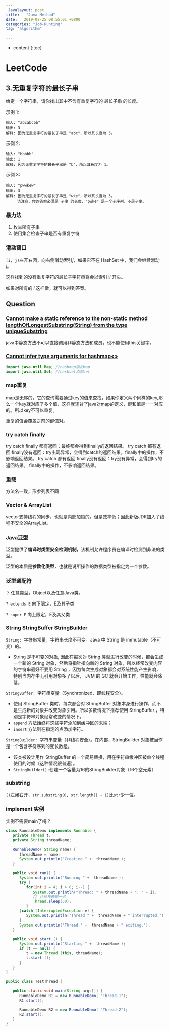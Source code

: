 ```yaml
---
 Javalayout: post
title:   "Java Method"
date:   2019-08-25 08:55:01 +0800
categories: "Job-Hunting"
tag: "algorithm"

---
```


* content
{:toc}




# LeetCode

## 3.无重复字符的最长子串

给定一个字符串，请你找出其中不含有重复字符的 最长子串 的长度。

示例 1:

```plain
输入: "abcabcbb"
输出: 3 
解释: 因为无重复字符的最长子串是 "abc"，所以其长度为 3。
```

示例 2:

```plain
输入: "bbbbb"
输出: 1
解释: 因为无重复字符的最长子串是 "b"，所以其长度为 1。
```

示例 3:

```plain
输入: "pwwkew"
输出: 3
解释: 因为无重复字符的最长子串是 "wke"，所以其长度为 3。
     请注意，你的答案必须是 子串 的长度，"pwke" 是一个子序列，不是子串。
```

### 暴力法

1. 枚举所有子串
2. 使用集合检查子串是否有重复字符

### 滑动窗口

`[i, j)`左开右闭，向右侧滑动索引*j*，如果它不在 HashSet 中，我们会继续滑动 *j*。

这样找到的没有重复字符的最长子字符串将会以索引 i*i* 开头。

如果对所有的 *i* 这样做，就可以得到答案。



## 



## Question

### [Cannot make a static reference to the non-static method lengthOfLongestSubstring(String) from the type uniqueSubstring](https://stackoverflow.com/questions/11491750/cannot-make-a-static-reference-to-the-non-static-method-fxnint-from-the-type-t)

java中静态方法不可以直接调用非静态方法和成员，也不能使用this关键字。

### [Cannot infer type arguments for hashmap<>](https://stackoverflow.com/questions/47449635/cannot-infer-type-arguments-for-hashmap)

```java
import java.util.Map; //hashmap添加map
import java.util.Set; //hashset添加set
```

### map重复

map是无序的，它的查询需要通过key的值来查找，如果你定义两个同样的key,那么一个key就对应了多个值，这样就违背了java对map的定义，键和值是一一对应的。所以key不可以重复。

重复的值会覆盖之前的键值对。

### try catch finally

try catch finally 都有返回：最终都会得到finally的返回结果。
try catch 都有返回 finally没有返回：try出现异常，会得到catch的返回结果。finally中的操作，不影响返回结果。
try catch 都有返回 finally没有返回：try没有异常，会得到try的返回结果。  finally中的操作，不影响返回结果。

### 重载

方法名一致，形参列表不同

### Vector & ArrayList

vector支持线程的同步，也就是内部加锁的，但是效率低；因此新版JDK加入了线程不安全的ArrayList。

### Java泛型

泛型提供了**编译时类型安全检测机制**，该机制允许程序员在编译时检测到非法的类型。

泛型的本质是**参数化类型**，也就是说所操作的数据类型被指定为一个参数。

### 泛型通配符

`？` 任意类型，Object以及任意Java类。

`? extends E` 向下限定，E及其子类

`? super E` 向上限定，E及其父类

### String StringBuffer StringBuilder

`String: `字符串常量，字符串长度不可变。Java 中 String 是 immutable（不可变）的。

* String 是不可变的对象, 因此在每次对 String 类型进行改变的时候，都会生成一个新的 String 对象，然后将指针指向新的 String 对象，所以经常改变内容的字符串最好不要用 String ，因为每次生成对象都会对系统性能产生影响，特别当内存中无引用对象多了以后， JVM 的 GC 就会开始工作，性能就会降低。

`StringBuffer: `字符串变量（Synchronized，即线程安全）。

* 使用 StringBuffer 类时，每次都会对 StringBuffer 对象本身进行操作，而不是生成新的对象并改变对象引用。所以多数情况下推荐使用 StringBuffer ，特别是字符串对象经常改变的情况下。
* `append` 方法始终将这些字符添加到缓冲区的末端；
* `insert` 方法则在指定的点添加字符。

`StringBuilder: `字符串变量（非线程安全）。在内部，StringBuilder 对象被当作是一个包含字符序列的变长数组。

* 该类被设计用作 StringBuffer 的一个简易替换，用在字符串缓冲区被单个线程使用的时候（这种情况很普遍）。
* `StringBuilder():`创建一个容量为16的StringBuilder对象（16个空元素）

### substring

`[)`左闭右开，`str.substring(0, str.length() - 1)`比`str`少一位。

### implement 实例

实例不需要main了吗？

```java
class RunnableDemo implements Runnable {
   private Thread t;
   private String threadName;
   
   RunnableDemo( String name) {
      threadName = name;
      System.out.println("Creating " +  threadName );
   }
   
   public void run() {
      System.out.println("Running " +  threadName );
      try {
         for(int i = 4; i > 0; i--) {
            System.out.println("Thread: " + threadName + ", " + i);
            // 让线程睡眠一会
            Thread.sleep(50);
         }
      }catch (InterruptedException e) {
         System.out.println("Thread " +  threadName + " interrupted.");
      }
      System.out.println("Thread " +  threadName + " exiting.");
   }
   
   public void start () {
      System.out.println("Starting " +  threadName );
      if (t == null) {
         t = new Thread (this, threadName);
         t.start ();
      }
   }
}
 
public class TestThread {
 
   public static void main(String args[]) {
      RunnableDemo R1 = new RunnableDemo( "Thread-1");
      R1.start();
      
      RunnableDemo R2 = new RunnableDemo( "Thread-2");
      R2.start();
   }   
}
```

